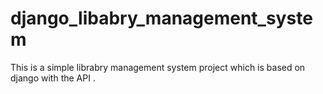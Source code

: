 # django_libabry_management_system
This is a simple librabry management system project which is based on django with the API .
